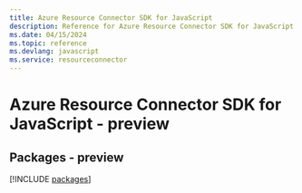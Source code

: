 ```yaml
---
title: Azure Resource Connector SDK for JavaScript
description: Reference for Azure Resource Connector SDK for JavaScript
ms.date: 04/15/2024
ms.topic: reference
ms.devlang: javascript
ms.service: resourceconnector
---
```

# Azure Resource Connector SDK for JavaScript - preview
## Packages - preview
[!INCLUDE [packages](resource-connector-index.md)]